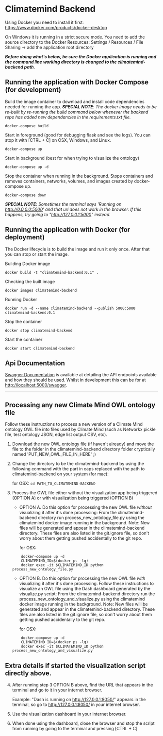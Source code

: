 # Climatemind Backend

Using Docker you need to install it first: https://www.docker.com/products/docker-desktop

On Windows it is running in a strict secure mode. You need to add the source directory to the Docker Resources: Settings / Resources / File Sharing -> add the application root directory

**_Before doing what's below, be sure the Docker application is running and the command line working directory is changed to the climatemind-backend path._**

## Running the application with Docker Compose (for development)

Build the image container to download and install code dependencies needed for running the app. **_SPECIAL NOTE_**: _The docker image needs to be re-built by re-running the build command below whenever the backend repo has added new dependancies in the requirements.txt file._

    docker-compose build

Start in foreground (good for debugging flask and see the logs). You can stop it with [CTRL + C] on OSX, Windows, and Linux.

    docker-compose up

Start in background (best for when trying to visualize the ontology)

    docker-compose up -d

Stop the container when running in the background. Stops containers and removes containers, networks, volumes, and images created by docker-compose up.

    docker-compose down

**_SPECIAL NOTE_**: _Sometimes the terminal says 'Running on http://0.0.0.0:5000' and that url does not work in the browser. If this happens, try going to "http://127.0.0.1:5000" instead._

## Running the application with Docker (for deployment)

The Docker lifecycle is to build the image and run it only once. After that you can stop or start the image.

Building Docker image

    docker build -t "climatemind-backend:0.1" .

Checking the built image

    docker images climatemind-backend

Running Docker

    docker run -d --name climatemind-backend --publish 5000:5000 climatemind-backend:0.1

Stop the container

    docker stop climatemind-backend

Start the container

    docker start climatemind-backend

## Api Documentation

[Swagger Documentation](http://localhost:5000/swagger) is available at detailing the API endpoints available and how they should be used. Whilst in development this can be for at [http://localhost:5000/swagger](http://localhost:5000/swagger).

---

## Processing any new Climate Mind OWL ontology file

Follow these instructions to process a new version of a Climate Mind ontology OWL file into files used by Climate Mind (such as Networkx pickle file, test ontology JSON, edge list output CSV, etc).

1. Download the new OWL ontology file (if haven't already) and move the file to the folder in the climatemind-backend directory folder cryptically named 'PUT_NEW_OWL_FILE_IN_HERE' ;) 

2. Change the directory to be the climatemind-backend by using the following command with the part in caps replaced with the path to climatemind-backend on your system (for mac):

   for OSX: `cd PATH_TO_CLIMATEMIND-BACKEND`

3. Process the OWL file either without the visualization app being triggered (OPTION A) or with visualization being triggered (OPTION B)

    * OPTION A. Do this option for processing the new OWL file _without_ visualizing it after it's done processing: From the climatemind-backend directory run process_new_ontology_file.py using the climatemind docker image running in the background. Note: New files will be generated and appear in the climatemind-backend directory. These files are also listed in the git.ignore file, so don't worry about them getting pushed accidentally to the git repo.

        for OSX:
    ```    
        docker-compose up -d
        CLIMATEMIND_ID=$(docker ps -lq)
        docker exec -it $CLIMATEMIND_ID python process_new_ontology_file.py
    ```

    * OPTION B. Do this option for processing the new OWL file _with_ visualizing it after it's done processing. Follow these instructions to visualize an OWL file using the Dash dashboard generated by the visualize.py script:  From the climatemind-backend directory run the process_new_ontology_and_visualize.py using the climatemind docker image running in the background. Note: New files will be generated and appear in the climatemind-backend directory. These files are also listed in the git.ignore file, so don't worry about them getting pushed accidentally to the git repo.

        for OSX:
    ```    
        docker-compose up -d
        CLIMATEMIND_ID=$(docker ps -lq)
        docker exec -it $CLIMATEMIND_ID python process_new_ontology_and_visualize.py
    ```

## Extra details if started the visualization script directly above.

4. After running step 3 OPTION B above, find the URL that appears in the terminal and go to it in your internet browser.

    Example: "Dash is running on http://127.0.0.1:8050/" appears in the terminal, so go to http://127.0.0.1:8050/ in your internet browser.


5. Use the visualization dashboard in your internet browser.

6. When done using the dashboard, close the browser and stop the script from running by going to the terminal and pressing [CTRL + C]


